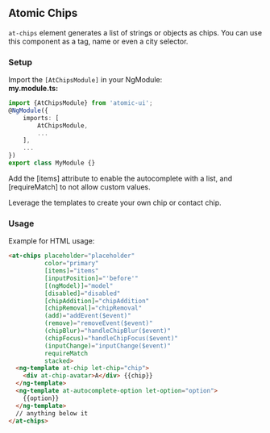 ## Atomic Chips

`at-chips` element generates a list of strings or objects as chips. You can use this component as a tag, name or even 
a city selector.

### Setup
Import the `[AtChipsModule]` in your NgModule:<br>
**my.module.ts:**
```typescript
import {AtChipsModule} from 'atomic-ui';
@NgModule({
    imports: [
        AtChipsModule,
        ...
    ],
    ...
})
export class MyModule {}
```

Add the [items] attribute to enable the autocomplete with a list, and [requireMatch] to not allow custom values.

Leverage the templates to create your own chip or contact chip.

### Usage
Example for HTML usage:

```html
<at-chips placeholder="placeholder"
          color="primary"
          [items]="items"
          [inputPosition]="'before'"
          [(ngModel)]="model"
          [disabled]="disabled" 
          [chipAddition]="chipAddition"
          [chipRemoval]="chipRemoval"
          (add)="addEvent($event)"
          (remove)="removeEvent($event)"
          (chipBlur)="handleChipBlur($event)"
          (chipFocus)="handleChipFocus($event)"
          (inputChange)="inputChange($event)"
          requireMatch
          stacked>
  <ng-template at-chip let-chip="chip">
    <div at-chip-avatar>A</div> {{chip}}
  </ng-template>
  <ng-template at-autocomplete-option let-option="option">
    {{option}}
  </ng-template>
  // anything below it
</at-chips>  
```
